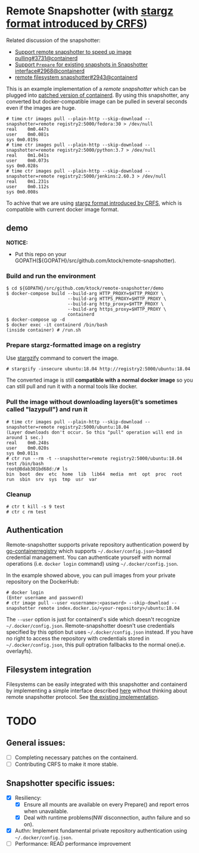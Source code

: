 # Remote Snapshotter (with [stargz format introduced by CRFS](https://github.com/google/crfs))

Related discussion of the snapshotter:
- [Support remote snapshotter to speed up image pulling#3731@containerd](https://github.com/containerd/containerd/issues/3731)
- [Support `Prepare` for existing snapshots in Snapshotter interface#2968@containerd](https://github.com/containerd/containerd/issues/2968)
- [remote filesystem snapshotter#2943@containerd](https://github.com/containerd/containerd/issues/2943)

This is an example implementation of a *remote snapshotter* which can be plugged into [patched version of containerd](https://github.com/ktock/containerd/tree/remote-snapshotter).
By using this snapshotter, any converted but docker-compatible image can be pulled in several seconds even if the images are huge.
```
# time ctr images pull --plain-http --skip-download --snapshotter=remote registry2:5000/fedora:30 > /dev/null 
real	0m0.447s
user	0m0.081s
sys	0m0.019s
# time ctr images pull --plain-http --skip-download --snapshotter=remote registry2:5000/python:3.7 > /dev/null 
real	0m1.041s
user	0m0.073s
sys	0m0.028s
# time ctr images pull --plain-http --skip-download --snapshotter=remote registry2:5000/jenkins:2.60.3 > /dev/null 
real	0m1.231s
user	0m0.112s
sys	0m0.008s
```
To achive that we are using [stargz format introduced by CRFS](https://github.com/google/crfs), which is compatible with current docker image format.

## demo

__NOTICE:__

- Put this repo on your GOPATH(${GOPATH}/src/github.com/ktock/remote-snapshotter).

### Build and run the environment
```
$ cd ${GOPATH}/src/github.com/ktock/remote-snapshotter/demo
$ docker-compose build --build-arg HTTP_PROXY=$HTTP_PROXY \
                       --build-arg HTTPS_PROXY=$HTTP_PROXY \
                       --build-arg http_proxy=$HTTP_PROXY \
                       --build-arg https_proxy=$HTTP_PROXY \
                       containerd
$ docker-compose up -d
$ docker exec -it containerd /bin/bash
(inside container) # /run.sh
```

### Prepare stargz-formatted image on a registry

Use [stargzify](https://github.com/google/crfs/tree/master/stargz/stargzify) command to convert the image.
```
# stargzify -insecure ubuntu:18.04 http://registry2:5000/ubuntu:18.04
```
The converted image is still __compatible with a normal docker image__ so you can still pull and run it with a normal tools like docker.

### Pull the image without downloading layers(it's sometimes called "lazypull") and run it
```
# time ctr images pull --plain-http --skip-download --snapshotter=remote registry2:5000/ubuntu:18.04
(Layer downloads don't occur. So this "pull" operation will end in around 1 sec.)
real	0m0.248s
user	0m0.020s
sys	0m0.011s
# ctr run --rm -t --snapshotter=remote registry2:5000/ubuntu:18.04 test /bin/bash
root@8dab301bd68d:/# ls
bin  boot  dev  etc  home  lib  lib64  media  mnt  opt  proc  root  run  sbin  srv  sys  tmp  usr  var
```

### Cleanup
```
# ctr t kill -s 9 test
# ctr c rm test
```

## Authentication

Remote-snapshotter supports private repository authentication powerd by [go-containerregistry](https://github.com/google/go-containerregistry) which supports `~/.docker/config.json`-based credential management.
You can authenticate yourself with normal operations (i.e. `docker login` command) using `~/.docker/config.json`.

In the example showed above, you can pull images from your private repository on the DockerHub:
```
# docker login
(Enter username and password)
# ctr image pull --user <username>:<password> --skip-download --snapshotter remote index.docker.io/<your-repository>/ubuntu:18.04
```
The `--user` option is just for containerd's side which doesn't recognize `~/.docker/config.json`.
Remote-snapshotter doesn't use credentials specified by this option but uses `~/.docker/config.json` instead.
If you have no right to access the repository with credentials stored in `~/.docker/config.json`, this pull optration fallbacks to the normal one(i.e. overlayfs).

## Filesystem integration

Filesystems can be easily integrated with this snapshotter and containerd by implementing a simple interface described [here](filesystems/plugin.go) without thinking about remote snapshotter protocol. See [the existing implementation](filesystems/stargz/fs.go).

# TODO

## General issues:
- [ ] Completing necessary patches on the containerd.
- [ ] Contributing CRFS to make it more stable.

## Snapshotter specific issues:
- [x] Resiliency:
  - [x] Ensure all mounts are available on every Prepare() and report erros when unavailable.
  - [x] Deal with runtime problems(NW disconnection, authn failure and so on).
- [x] Authn: Implement fundamental private repository authentication using `~/.docker/config.json`.
- [ ] Performance: READ performance improvement

